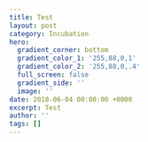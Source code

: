 ```yaml
---
title: Test
layout: post
category: Incubation
hero:
  gradient_corner: bottom
  gradient_color_1: '255,88,0,1'
  gradient_color_2: '255,88,0,.4'
  full_screen: false
  gradient_side: ''
  image: ''
date: 2018-06-04 00:00:00 +0000
excerpt: Test
author: ''
tags: []
---
```

